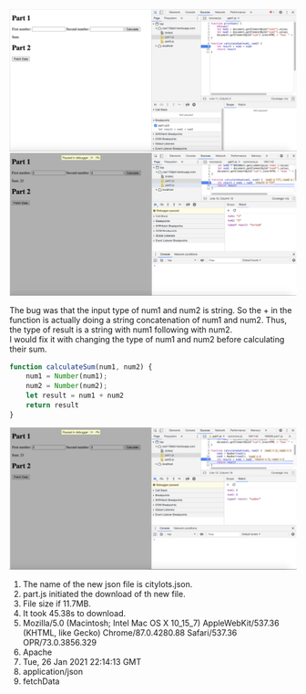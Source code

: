![debugger](debugger.png "Debugger")
![watch](watch.png "Watch")

The bug was that the input type of num1 and num2 is string. So the + in the function is actually doing a string concatenation of num1 and num2. Thus, the type of result is a string with num1 following with num2. <br>
I would fix it with changing the type of num1 and num2 before calculating their sum.<br>

```javascript
function calculateSum(num1, num2) {
    num1 = Number(num1);
    num2 = Number(num2);
    let result = num1 + num2
    return result
}
```

![fix](fix.png "Fix")

1. The name of the new json file is citylots.json.
2. part.js initiated the download of th new file.
3. File size if 11.7MB.
4. It took 45.38s to download.
5. Mozilla/5.0 (Macintosh; Intel Mac OS X 10_15_7) AppleWebKit/537.36 (KHTML, like Gecko) Chrome/87.0.4280.88 Safari/537.36 OPR/73.0.3856.329
6. Apache
7. Tue, 26 Jan 2021 22:14:13 GMT
8. application/json
9. fetchData

